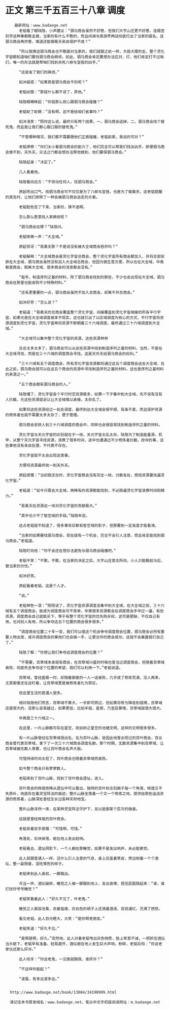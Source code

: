 # 正文 第三千五百三十八章 调度
        最新网址：www.badaoge.net
          老韬看了眼陆隐，小声建议：“驷马商会虽然不好惹，但我们大宇山庄更不好惹，连极宫刻字这种事都敢去做，当家的有什么不敢的，而且间渊与南游界两战彻底打出了当家的威名，这驷马商会再厉害，难道还能御桑天亲自保护不成？”
      
          “所以我猜这驷马商会也不敢面对当家的，我们就跟之前一样，大摇大摆的去，整个灵化宇宙都知道咱们要找驷马商会麻烦，如此，驷马商会肯定要想办法应对，打，他们肯定打不过咱们，唯一的办法就是帮咱们找到杀死八柳与宜摇的凶手。”
      
          “这就省了我们的麻烦。”
      
          如沐疑惑：“如果真是驷马商会干的呢？”
      
          老韬凶狠：“那就什么都不说了，弄他。”
      
          陆隐眼睛眯起：“你就那么担心跟驷马商会碰撞？”
      
          老韬眨了眨眼：“没有啊，这不是给咱们省事吗？”
      
          如沐浅笑：“照你这么说，最终只有两个结果，一，驷马商会逃掉，二，驷马商会找个替死鬼，而且是让我们都心服口服的替死鬼。”
      
          “不管哪种情况，我们都不需要跟他们正面碰撞，老韬前辈，我说的可对？”
      
          老韬肃穆：“你们太小看驷马商会的能力了，他们完全可以帮我们找出凶手，即便驷马商会做不到，天外天，众法之门都会想办法帮他做到，他们要保驷马商会。”
      
          陆隐起身：“决定了。”
      
          几人看着他。
      
          陆隐看向远方：“不惊动任何人，找驷马商会。”
      
          原起呼出口气，找驷马商会可不仅仅是为了八柳与宜摇，也是为了御桑天，这老韬提醒的真及时，让他们排除了一种会被驷马商会逃走的方案。
      
          老韬脸色苦了下来，当家的，猜不透啊。
      
          怎么那么愿意找人家麻烦呢？
      
          “驷马商会在哪？”陆隐问。
      
          老韬咳嗽一声：“大全域。”
      
          原起惊讶：“易桑天那？不是说没有被大全域商会吞并吗？”
      
          老韬解释：“大全域商会是灵化宇宙总商会，整个灵化宇宙所有商会都加入，并将总部安排在大全域，驷马商会虽然没有加入大全域总商会，但因为做生意方便，所以也在大全域，毕竟都是商会，脱离大全域，很多商会的消息都会没有。”
      
          “每年，制造序列之基的材料，除了驷马商会找到的那些，不少也会出现在大全域，驷马商会在那里也能收购不少特殊材料。”
      
          “还有更重要的一点，驷马商会虽然不加入总商会，却离不开总商会。”
      
          如沐好奇：“怎么说？”
      
          老韬道：“易桑天的总商会覆盖整个灵化宇宙，间接覆盖到灵化宇宙相接的所有平行宇宙，如果光是在大全域调度根本不现实，这也就引出了以区域调度为核心的方式，平行宇宙将资源调度到灵化宇宙，灵化宇宙再将资源不断朝着三十六域调度，最终通过三十六域调度到大全域。”
      
          “大全域可以集中整个灵化宇宙的资源，这些资源林林
      
          总总太多太多了，驷马商会可以从这些资源中找到制造序列之基的材料，当然，不是在大全域寻找，而是在三十六域的调度商会寻找，这是天外天给驷马商会的权利。”
      
          “三十六域有五个调度商会，所有灵化宇宙资源都将通过这五个调度商会送去大全域，在此之前，驷马商会就可以在这五个商会的资源中寻找制造序列之基的材料，这也是序列之基材料的来源之一。”
      
          “五个商会都有驷马商会的人。”
      
          陆隐懂了，灵化宇宙各个平行时空资源极多，如果一下子集中到大全域，先不说有没有人拦截，光这些资源就足以让大全域难以承接，太杂乱了。
      
          如果将这些资源经过一处处调度，最终到达大全域会很平顺，有条不紊，而且保护资源的修炼者也就不需要太多太杂了，便于管理。
      
          驷马商会安排人到三十六域调度的商会中，同样也会很容易找到制造序列之基的材料。
      
          灵化宇宙与天元宇宙的区别就在于一统，天元宇宙太乱太杂，陆隐为了制造能量源，机甲，从整个天元宇宙寻找资源，浪费了很多时间，途中也遭遇过不少修炼者拦截，抢夺的事，这些事他没有亲自处理，不代表不存在。
      
          灵化宇宙就不太会出现这类事。
      
          方便将资源最终统一到天外天。
      
          原起感慨：“当初我还在时，灵化宇宙商会没有完全一统，分散各处，想找资源要找遍灵化宇宙。”
      
          老韬道：“如今只需去大全域，再稀有的资源都能找到，不必跑遍灵化宇宙浪费时间和精力。”
      
          “易桑天在资源这一块对灵化宇宙的贡献极大。”
      
          “其中也少不了智空域的手段。”陆隐牟定。
      
          这点老韬就不知道了，很多事背后都有智空域的影子，但那要到一定高度才能看清。
      
          “当家的如果要找驷马商会，现在就有一个机会，完全不会引人注意，而且肯定能找到驷马商会。”老韬道。
      
          陆隐盯向他：“你不会还在想办法避免与驷马商会碰撞吧。”
      
          老韬干笑：“不敢，不敢，在当家的决定之后，大宇山庄意志所向，小人只能鞍前马后，替当家的分忧。”
      
          如沐好笑。
      
          原起看着老韬，这是个人才。
      
          “说。”
      
          老韬神色一凛：“刚刚说了，灵化宇宙资源调度会集中到大全域，在大全域之前，三十六域有五个调度商会，能成为调度商会可不简单，毕竟很多资源都会在调度商会手中过一遍，有些资源，调度商会自己就能买下，等于有整个灵化宇宙的优先购买权，这可是肥缺，不仅自己有用，也对别人有用，所以争夺这五个位置的商会很多很多。”
      
          “调度商会位置二十年一变，我们可以借这个机会争夺调度商会位置，驷马商会必然有重要人物出席，或许调度商会的事他们也会插一手，让更合作的商会成功，这就不会暴露我们自己了。”
      
          陆隐了解：“你想让我们争夺这调度商会的位置？”
      
          “不需要，百草域本身就有商会，在百草域兴盛的时候也曾当过调度商会，但随着百草域衰败，彻底失去争夺这个位置的希望，我们可以利用一下。”老韬说道。
      
          百草域，曾经盛极一时，却随着御善的一人一话衰败，几乎成了修炼荒漠，没人再来，尤其御善还在这盯着，让百草域更是被修炼者化为禁区。
      
          但这里生活的普通人很多。
      
          相对陆隐他们而言，百草域不算大，一步即可跨过，但如果将修为降低到祖境，百草域还是很大的，没那么容易越过，如果更低，比如半祖，星使，乃至启蒙境，百草域就很大很大。
      
          毕竟是三十六域之一。
      
          在这里，一片山脉都可存在星空，宛如树之星空的池塘文明，这样的文明很多很多。
      
          有一片山脉曾经在百草域很出名，名为百叶山脉，皆因此地曾出现过的百叶商会，百业商会曾代表百草域，拿下了一次三十六域商会调度名额，那个时期，无数资源集中到百草域，让百草域被无数人羡慕，也让百叶商会名声大振。
      
          可惜持续时间太短了，百叶商会也随着百草域而衰败。
      
          如今整个商会只有寥寥数人。
      
          老韬来到了百叶山脉，找到了百叶商会遗址，进入。
      
          百叶商会的辉煌依稀从遗址中可以看出，独特的百叶标志刻画于每一个角落，辉煌又不失质朴，地底存在着灵宝阵法的痕迹，整片山脉坐落着一个又一个修炼之地，提供给那些运送资源的修炼者，山脉深处曾经生长过各种天材地宝。
      
          整片山脉浑然一体，在某种灵宝阵法守护下，足以抵御某个层次的强者。
      
          这就是曾经辉煌的百叶商会。
      
          老韬背着双手感慨：“可惜啊，可惜。”
      
          角落处，石块掉落，砸在地上发出轻响。
      
          老韬看去，遗址阴影下，一个人躺在那睡觉，如果不是发出响声，未必能察觉。
      
          此人就跟普通人一样，没什么引人注意的气息，身上还盖着草皮，旁边倒着一个个酒坛，整一副颓废，混吃等死的样子。
      
          老韬来到此人身前，一脚踹出。
      
          乓当一声，酒坛破碎，睡觉之人被一脚踹到地上，发出哀嚎，捂住屁股跳起来：“谁，谁打扰你爷爷睡觉？”
      
          老韬笑看着此人：“好久不见了，叶老鬼。”
      
          睡觉之人面容沧桑，衣着褴褛，灰白色的胡子上还滴着酒液，双目通红，充满了愤怒。
      
          看见老韬，此人目光瞪大，大笑：“是你啊老朋友。”
      
          老韬笑道：“好久不见。”
      
          “是啊是啊，好久。”突然地，此人对着老韬甩出灰色物质，脸上笑意不减，一把抓住酒坛当头砸下，老韬早有准备，轻易避开，酒坛砸在地上发生巨大声响，粉碎，老韬后怕：“你这老家伙还那么奸诈。”
      
          此人咬牙：“你这老鬼，一见面就踹我，谁奸诈？”
      
          “不这样你能起？”
      
          “滚蛋，有多远滚多远。”
      
      
      http://www.badaoge.net/book/13084/34190999.html
      
      请记住本书首发域名：www.badaoge.net。笔尖中文手机版阅读网址：m.badaoge.net